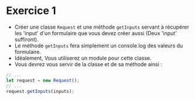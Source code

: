 # Exercice 1

- Créer une classe `Request` et une méthode `getInputs` servant à récupérer les 'input' d'un formulaire que vous devez créer aussi (Deux 'input' suffiront).
- Le méthode `getInputs` fera simplement un console.log des valeurs du formulaire.
- Idéalement, Vous utiliserez un module pour cette classe.
- Vous devrez vous servir de la classe et de sa méthode ainsi :

```javascript
// ...
let request = new Request();
// ...
request.getInputs(inputs);
```
